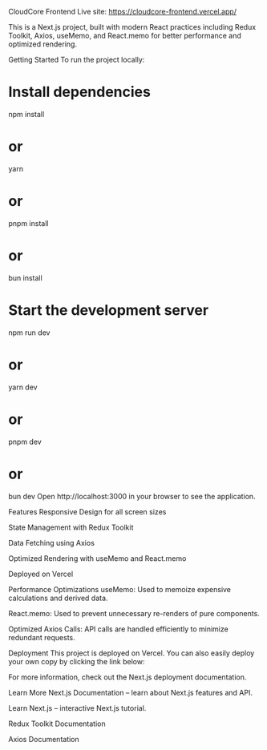 CloudCore Frontend
Live site: https://cloudcore-frontend.vercel.app/

This is a Next.js project, built with modern React practices including Redux Toolkit, Axios, useMemo, and React.memo for better performance and optimized rendering.



Getting Started
To run the project locally:

# Install dependencies
npm install
# or
yarn
# or
pnpm install
# or
bun install

# Start the development server
npm run dev
# or
yarn dev
# or
pnpm dev
# or
bun dev
Open http://localhost:3000 in your browser to see the application.


Features
Responsive Design for all screen sizes

State Management with Redux Toolkit

Data Fetching using Axios

Optimized Rendering with useMemo and React.memo

Deployed on Vercel

Performance Optimizations
useMemo: Used to memoize expensive calculations and derived data.

React.memo: Used to prevent unnecessary re-renders of pure components.

Optimized Axios Calls: API calls are handled efficiently to minimize redundant requests.

Deployment
This project is deployed on Vercel.
You can also easily deploy your own copy by clicking the link below:


For more information, check out the Next.js deployment documentation.

Learn More
Next.js Documentation – learn about Next.js features and API.

Learn Next.js – interactive Next.js tutorial.

Redux Toolkit Documentation

Axios Documentation

